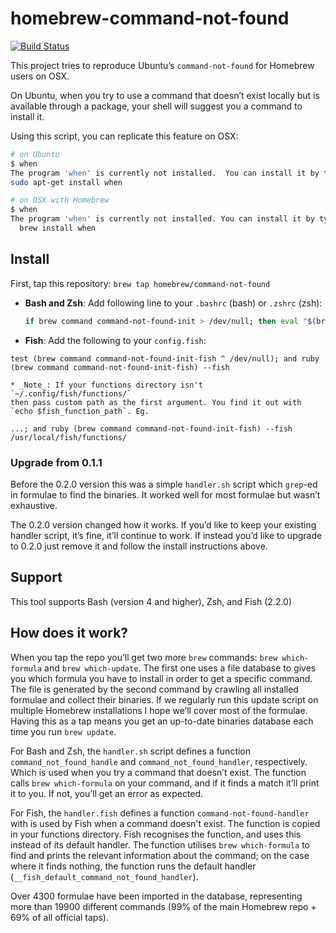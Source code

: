 # homebrew-command-not-found

[![Build Status](https://travis-ci.org/Homebrew/homebrew-command-not-found.svg?branch=master)](https://travis-ci.org/Homebrew/homebrew-command-not-found)

This project tries to reproduce Ubuntu’s `command-not-found` for Homebrew users
on OSX.

On Ubuntu, when you try to use a command that doesn’t exist locally but is
available through a package, your shell will suggest you a command to install it.

Using this script, you can replicate this feature on OSX:

```bash
# on Ubuntu
$ when
The program 'when' is currently not installed.  You can install it by typing:
sudo apt-get install when

# on OSX with Homebrew
$ when
The program 'when' is currently not installed. You can install it by typing:
  brew install when
```

## Install

First, tap this repository: `brew tap homebrew/command-not-found`

* **Bash and Zsh**: Add following line to your `.bashrc` (bash) or `.zshrc` (zsh):
    ```bash
    if brew command command-not-found-init > /dev/null; then eval "$(brew command-not-found-init)"; fi
    ```
    
* **Fish**: Add the following to your `config.fish`:
 ```
 test (brew command command-not-found-init-fish ^ /dev/null); and ruby (brew command command-not-found-init-fish) --fish
 ```
    * _Note_: If your functions directory isn't  `~/.config/fish/functions/` 
    then pass custom path as the first argument. You find it out with 
    `echo $fish_function_path`. Eg.
    
```
...; and ruby (brew command command-not-found-init-fish) --fish /usr/local/fish/functions/
```

### Upgrade from 0.1.1

Before the 0.2.0 version this was a simple `handler.sh` script which `grep`-ed
in formulae to find the binaries. It worked well for most formulae but wasn’t
exhaustive.

The 0.2.0 version changed how it works. If you’d like to keep your existing
handler script, it’s fine, it’ll continue to work. If instead you’d like to
upgrade to 0.2.0 just remove it and follow the install instructions above.

## Support

This tool supports Bash (version 4 and higher), Zsh, and Fish (2.2.0)

## How does it work?

When you tap the repo you’ll get two more `brew` commands: `brew which-formula`
and `brew which-update`. The first one uses a file database to gives you which
formula you have to install in order to get a specific command. The file is
generated by the second command by crawling all installed formulae and collect
their binaries. If we regularly run this update script on multiple Homebrew
installations I hope we’ll cover most of the formulae. Having this as a tap
means you get an up-to-date binaries database each time you run `brew update`.

For Bash and Zsh, the `handler.sh` script defines a function
`command_not_found_handle` and `command_not_found_handler`, respectively.
Which is used when you try a command that doesn’t exist. The function calls
`brew which-formula` on your command, and if it finds a match it’ll print it to you.
If not, you’ll get an error as expected.

For Fish, the `handler.fish` defines a function `command-not-found-handler` with is
used by Fish when a command doesn't exist. The function is copied in your
functions directory. Fish recognises the function, and uses this instead of its default
handler. The function utilises `brew which-formula` to find and prints the relevant
information about the command; on the case where it finds nothing, the function
runs the default handler (`__fish_default_command_not_found_handler`).

Over 4300 formulae have been imported in the database, representing more than
19900 different commands (99% of the main Homebrew repo + 69% of all official
taps).
